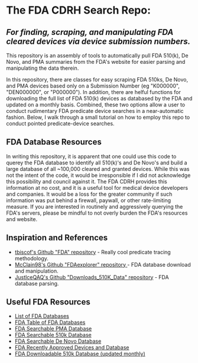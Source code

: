 # The FDA CDRH Search Repo:

## _For finding, scraping, and manipulating FDA cleared devices via device submission numbers._

This repository is an assembly of tools to automatically pull FDA 510(k), De Novo, and PMA summaries from the FDA's website for easier parsing and manipulating the data therein.

In this repository, there are classes for easy scraping FDA 510ks, De Novo, and PMA devices based only on a Submission Number (eg "K000000", "DEN000000", or "P000000"). In addition, there are helful functions for downloading the full list of FDA 510(k) devices as databased by the FDA and updated on a monthly basis. Combined, these two options allow a user to conduct rudimentary FDA predicate device searches in a near-automatic fashion. Below, I walk through a small tutorial on how to employ this repo to conduct pointed predicate-device searches.

## FDA Database Resources

In writing this repository, it is apparent that one could use this code to querey the FDA database to identify all 510(k)'s and De Novo's and build a large database of all ~100,000 cleared and granted devices. While this was not the intent of the code, it would be irresponsible if I did not acknowledge this possibility and council against it. The FDA CDRH provides this information at no cost, and it is a useful tool for medical device developers and companies. It would be a loss for the greater community if such information was put behind a firewall, paywall, or other rate-limiting measure. If you are interested in routinely and aggressively querying the FDA's servers, please be mindful to not overly burden the FDA's resources and website.

## Inspiration and References

- [tbiscof's Github "FDA" repository](https://github.com/tsbischof/fda/tree/master) - Really cool predicate tracing methodology.
- [McClain98's Github "FDAexplorer" repository ](https://github.com/McClain98/FDAexplorer/tree/main) - FDA database download and manipulation.
- [JustIceQAQ's Github "Downloads_510K_Data" repository](https://github.com/JustIceQAQ/Downloads_510K_Data) - FDA database parsing.

## Useful FDA Resources

- [List of FDA Databases](https://www.fda.gov/medical-devices/products-and-medical-procedures/device-approvals-denials-and-clearances)
- [FDA Table of FDA Databases](https://www.fda.gov/medical-devices/device-advice-comprehensive-regulatory-assistance/medical-device-databases)
- [FDA Searchable PMA Database](https://www.accessdata.fda.gov/scripts/cdrh/cfdocs/cfPMA/pma.cfm)
- [FDA Searchable 510k Database](https://www.accessdata.fda.gov/scripts/cdrh/cfdocs/cfpmn/pmn.cfm)
- [FDA Searchable De Novo Database](https://www.accessdata.fda.gov/scripts/cdrh/cfdocs/cfPMN/denovo.cfm)
- [FDA Recently Approved Devices and Database](https://www.fda.gov/medical-devices/device-approvals-denials-and-clearances/recently-approved-devices)
- [FDA Downloadable 510k Database (updated monthly)](https://www.fda.gov/medical-devices/510k-clearances/downloadable-510k-files)
